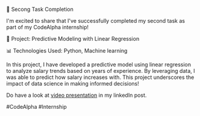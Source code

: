 📌 Secong Task Completion

I'm excited to share that I've successfully completed my second task as part of my CodeAlpha internship!

🧮 Project: Predictive Modeling with Linear Regression

📊 Technologies Used: Python, Machine learning

In this project, I have developed a predictive model using linear regression to analyze salary trends based on years of experience. By leveraging data, I was able to predict how salary increases with. This project underscores the impact of data science in making informed decisions!

Do have a look at [video presentation]() in my linkedIn post.

#CodeAlpha #Internship 
